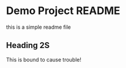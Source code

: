 # Demo Project README

this is a simple readme file

## Heading 2S

This is bound to cause trouble!
